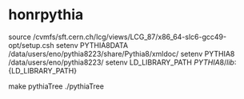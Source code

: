 # honrpythia

source /cvmfs/sft.cern.ch/lcg/views/LCG_87/x86_64-slc6-gcc49-opt/setup.csh
setenv PYTHIA8DATA /data/users/eno/pythia8223/share/Pythia8/xmldoc/
setenv PYTHIA8 /data/users/eno/pythia8223/
setenv  LD_LIBRARY_PATH ${PYTHIA8}/lib:${LD_LIBRARY_PATH}


make pythiaTree
./pythiaTree
